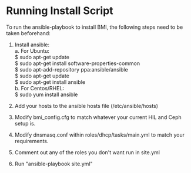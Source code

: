 # Running Install Script


To run the ansible-playbook to install BMI, the following steps need to be taken beforehand:

1. Install ansible:  
  a. For Ubuntu:  
      $ sudo apt-get update  
      $ sudo apt-get install software-properties-common  
      $ sudo apt-add-repository ppa:ansible/ansible  
      $ sudo apt-get update  
      $ sudo apt-get install ansible  
  b. For Centos/RHEL:  
      $ sudo yum install ansible

2. Add your hosts to the ansible hosts file (/etc/ansible/hosts)

3. Modify bmi_config.cfg to match whatever your current HIL and Ceph setup is.

4. Modify dnsmasq.conf within roles/dhcp/tasks/main.yml to match your requirements.

5. Comment out any of the roles you don't want run in site.yml

6. Run "ansible-playbook site.yml"
